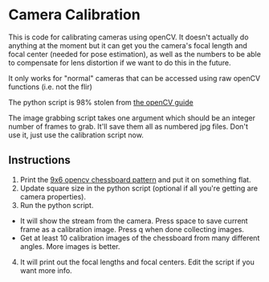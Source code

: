 # Camera Calibration

This is code for calibrating cameras using openCV. It doesn't actually do anything at the moment but it can get you
the camera's focal length and focal center (needed for pose estimation), as well as the numbers to be able to compensate
for lens distortion if we want to do this in the future.

It only works for "normal" cameras that can be accessed using raw openCV functions (i.e. not the flir)

The python script is 98% stolen from [the openCV guide](https://docs.opencv.org/4.x/dc/dbb/tutorial_py_calibration.html)

The image grabbing script takes one argument which should be an integer number of frames to grab. It'll save them all as numbered
jpg files. Don't use it, just use the calibration script now.

## Instructions
1. Print the [9x6 opencv chessboard pattern](https://github.com/opencv/opencv/blob/4.x/samples/data/chessboard.png) and put it on something flat.
2. Update square size in the python script (optional if all you're getting are camera properties).
3. Run the python script.
  - It will show the stream from the camera. Press space to save current frame as a calibration image. Press q when done collecting images.
  - Get at least 10 calibration images of the chessboard from many different angles. More images is better.
4. It will print out the focal lengths and focal centers. Edit the script if you want more info.
